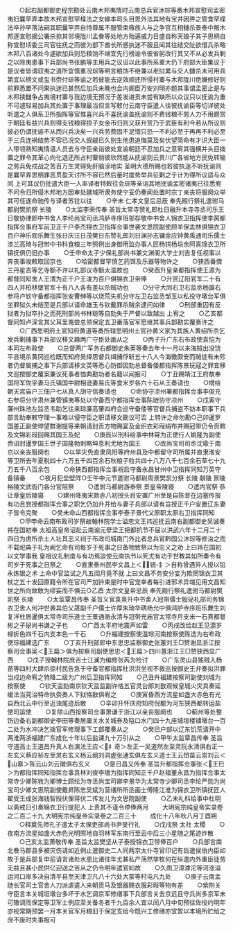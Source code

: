 <!-- { "loadSidebar": true } -->
　　○起右副都御史程宗勘处云南木邦夷情时云南总兵官沐琮等奏木邦宣慰司孟密夷妇曩罕弄本故木邦宣慰罕楪法之女嫁本司头目思外法其地有宝井因畀之管食罕楪法卒孙罕落法嗣其职曩罕弄自恃尊属不服管束嗾族人与之争官互相讎杀景泰中叛木邦逐宣慰据公署杀掠其邻境陇川孟餋等处地方殆遍威力日盛自称天娘子其子思柄自称宣慰顷委三司官往抚之而彼为部下酋长所惑执迷不服且闻其往结交阯欲借兵杀略木邦八百诸处今遽欲加兵则恐粮饷不继宜先行榜谕令彼省躬改行其又不从必发兵剿之以除夷患事下兵部尚书张鹏等主用兵之议诏以此事所系重大仍下府部大臣集议于是议者皆谓驭夷之道所宜慎重况琮等明言粮饷不继兼以老挝累与交人讎杀未可用兵第宜以榜文或玺书赍付琮等谕之若彼能去逆效顺还所侵村寨与木邦陇川绝嫌修好则前罪悉置不问果执迷已甚然后加兵未晚也会内阁臣万安刘珝亦题其事谓孟密止是与木邦挟讎争占夷境村寨与我边境无预况于差发进贡未尝有缺所以众议只以抚谕为重不可遽轻易加兵其处置于事理最当但言写敕付云南守臣遣人往彼抚谕臣等切详彼处听遣之人俱系卫所指挥等官惟喜兴兵不喜抚谕盖抚谕则不费钱粮不劳人力不用爵赏于朝廷有益兴兵则得支钱粮得掠子女金币归则又获升赏乃于武臣有利今若从所议则彼必仍谓抚谕不从而兴兵决矣一兴兵劳费固不足惜只恐一不利必至于再再不利必至于三兵连祸结势不容已况交人觊觎已久别生他患追悔莫及矣伏望简命有才识大臣一人带领熟知夷情语人员去与守臣亲诣彼处宣谕朝廷不忍加兵之意宥其强横并头目拨置之罪令其革心向化退还所占村寨倘彼欣然能从抚谕则云贵川广各省地方民免转输之劳兵免戍战之苦百万生灵得免肝脑涂地实  圣明大德所赐也若彼执迷不听抚谕则是曩罕弄思柄罪恶贯盈天讨所不容已然后量时度势举兵征剿之于计为得所议适与众同  上可其议仍批遣大臣一人率译者特敕往会琮等亲诣其地抚谕孟密诸夷已往悉宥不问令归所侵木邦地方因审处疆域所隶务使宁妥仍奏闻处置时宗丁亲丧将服阕众举其可任遂命驰传与译者苏铨以往
　　○辛未  仁孝文皇后忌辰  奉先殿行祭礼遣驸马都尉樊凯祭  长陵
　　○太监李荣传奉  圣旨太常寺赞礼郎杜日融升本寺寺丞司乐王日敬协律郎中书舍人李纶尚宝司丞鸿胪寺序班邬存敬中书舍人锦衣卫指挥使李昺都指挥佥事府军前卫正千户李杰锦衣卫指挥佥事世袭文思院副使顾羊保孟林俱锦衣卫百户神乐观乐舞生张日庆汪日茂樊日东赞礼郎刘日渊孙志镛金应钟黄禹通司乐儒士漆兰高琦与冠带中书科食粮三年照例出身御用监办事人匠杨锷杨埙余阿真锦衣卫所镇抚俱仍旧办事
　　○壬申命太子少保礼部尚书兼文渊阁大学士刘吉复任视事以奔丧事竣敕取回京也
　　○哈密都督罕慎乞药饵及乐器等物许之
　　○狭西番僧三丹星吉等乞寺额不许以礼部议寺额太滥故也
　　○癸酉升皇亲都指挥使王源为都督同知舍人王清为正千户王浚为百户俱锦衣卫带俸
　　○升赏辽阳官军二十有四人并柏林堡官军十有八人各有差以杀贼功也
　　○分守大同右卫右监丞杨雄右参将卢钦守备都指挥张安曹绅等以烧荒失机分守左卫右监丞邹玉以私役守墩台军俱坐罪狱久未结至是兵部以请命雄玉与钦戴罪杀贼余逮问如律
　　○刑部重囚有反狱者为狱卒扑之而死刑部尚书林聪等自劾失于严督以致越出  上宥之
　　○乙亥都督同知卢深言其父耳里嵬尝总领保定五卫番落官军愿继其事兵部勘实覆奏许之
　　○广西思明府土官知府黄道等奏所辖思明州土官孙黄义家为其族人黄绍所杀乞发兵剿捕事下兵部议移文趣两广守臣处画从之
　　○丙子升广东右布政使袁恺为本司左布政使
　　○总督两广军务右都御史朱英等奏去年十一月以来海贼出没饶平县境杀黄冈巡检既而知府吴绎思督兵缉捕俘斩五十八人今海徼颇安而贼徒有未殄者仍督属捕之事下兵部请移文英等悉心防御因劾总督备倭都指挥陈景玩寇之罪宜移文巡按御史覆案兼议死事者恤典勘功者名籍以闻报可
　　○丁丑赐靖江王府故奉国将军佐孚妻马氏镇国中尉相逊妻易氏等食米岁各六十石从王奏请也
　　○增给朝天宫庙户三佃户七从真人胡守信奏请也
　　○命协守凉州署都指挥佥事李俊充右参将分守肃州兼管镇夷等处以守备西宁都指挥佥事陈琏协守凉州
　　○戊寅守廉州珠池左监丞韦助乞往来琼廉高肇四府会巡守备倭等官督兵捕盗不妨本职事下兵部言助奉敕守理一事难以侵守臣之职请移文勘议可否  上特许之命勿勘○己卯暹罗国差正副使坤望群谢提等来朝请封贡方物赐宴及金织衣彩叚绢布并赐冠带仍令赍敕及文锦彩叚回赐其国王及妃
　　○庚辰以刑科给事中林霄为正使行人姚隆为副使赍诏封暹罗国王世子国隆勃剌略坤息利尤地为国王
　　○改尚宝司司丞沈瑜于南京以亲丧服阕也
　　○以旱灾免直隶凤阳等府州县及中都留守司所属并直隶淮安等卫所去年夏税四十六万五千四百余石秋粮子粒共四十八万八千七百余石草七十九万五千八百余包
　　○命狭西都指挥佥事祝启守备永昌甘州中卫指挥同知万英守备镇番
　　○夜月犯垒壁阵○壬午中元节遣驸马都尉周景樊凯分祭  长陵  献陵  景陵裕陵文武衙门各分官陪祭
　　○遣驸马都尉游泰祭  景皇帝陵寝
　　○遣内官祭  恭让章皇后陵寝
　　○建州降夷宋款赤八初授头目安置广州至是自陈昔在边塞传报有功且尝授都指挥佥事之职乞仍加升并给与妻子兵部以请有旨授正千户安置辽东妻子皆令完聚
　　○癸未命山西都指挥佥事李泰子景代父原职太原右卫指挥同知
　　○甲申命云南布政司岁祭故翰林院学士谥忠文王祎巡抚云南右副都御史吴诚奏祎在国初奉  太祖高皇帝诏赴云南谕元孽梁王把都抗节不屈以洪武六年十二月二十四日为虏所杀土人壮其忠义祠于布政司城南门外比者总兵官黔国公沐琮等修治之而不载祀典于礼为阙乞命有司每岁于死事之日备物致祭以为忠义之劝  上曰祎在国初以文学事我  皇祖议礼制度与有功焉迨使云南执节以死尤有功于世教其如所奏令有司岁于死事之日祭之
　　○直隶泰州民李文昌上＜锍-釒＞自称曾遇异人授以铅永炼银之术  上命中官监试之凡五阅月竟不就  上曰文昌不务安分妄为欺罔锦衣卫其杖之五十发回原籍令所在官司严加钤束是时中官宠幸者每引进邪术异端见用文昌知世之所向故敢为缪妄而不惧云○乙酉  太宗文皇帝忌辰  奉先殿行祭礼遣驸马都尉樊凯祭  长陵
　　○太监覃昌传奉  圣旨义官袁熹升中书舍人冠带儒士殷珌礼部司务锦衣卫舍人何冲世袭其伯父晟副千户儒士许厚朱琦华琇杨允中俱鸿胪寺序班乐舞生刘复洋杜居暹俱太常寺司乐道士王景通骆永清与冠带充庙官太常寺月支米一石熹都督彬之子珌尚书谦之子也
　　○广西太平府地震声如雷
　　○丙戌改给赵王见灂岁禄折色四千石内支本色一千石
　　○升福建按察使温琮河南按察使陈选为右布政使琮福建选广东
　　○丁亥升刑部郎中东思忠监察御史张蕙刘王□赞谢显浙江按察司佥事吴＜王扁＞俱为按察司副使思忠＜王扁＞四川蕙浙江王□赞狭西显广西
　　○戊子授翰林院庶吉士江澜为编修张芮为检讨
　　○广东灵山县猺贼入杨苗等四村大肆杀掠村民告急于守备官都指挥杜洪洪坐视不救巡按御史王弁奏拟洪罪当戍边命宥之特降二级为广州后卫指挥同知
　　○己丑升福建按察司副使刘城为按察使
　　○钦天监劾南京钦天监监副许恪五官灵台郎刘敔观候皇城火灾具奏延缓法当究治特命执赍奏人下狱恪敔俱宥之
　　○庚寅昏西方流星如盏大赤色有光自西北云中行至近浊尾迹后散
　　○辛卯升怀庆府知府倪颙为河东狭西都转运盐使司运使
　　○复除山西按察司佥事萧谦于浙江以亲丧服阕也
　　○蓟州等处整饬边备右副都御史李田等奏居庸关水关城券及隘口水门四十九座城垣楼铺墩台一百二处为水冲决乞拨官军修理事下工部覆奏从之
　　○癸巳户部以辽东饥荒请开中两淮两浙福建广东成化十年以后盐课九十万引从之
　　○甲午太监覃昌传奉  圣旨守道高士王道昌升真人右演法王应＜礻奇＞左正一吴道然左至灵阮永清俱右正一左玄义蔡应祯左至灵右玄义杨云纲刘洞虗张通玄俱左玄义道士王云嶨苗云崇刘云＜山皋＞陈云山刘云徽俱右玄义
　　○是日昌又传奉  圣旨升都指挥佥事张＜王巳＞为都指挥同知指挥佥事袁林刘俊李璈为指挥同知正千户赵福董永昌为指挥佥事太常寺少卿陈敩为卿博士顾纶为寺丞尚宝司卿李景华为太常寺少卿司丞李纶严勋为尚宝司少卿文思院副使戴昇陈忠吴斌为营缮所所丞画士傅隆江淮为锦衣卫所镇抚匠人翟受王成张海钱智叚伏俚蒋伏二传友儿为文思院副使
　　○乙未礼科给事中杜明以斋戒日引奏锦衣卫行提犯人  上责其不谨令停俸两月
　　大明宪宗纯皇帝实录卷之二百二十九
大明宪宗纯皇帝实录卷之二百三十
　　成化十八年秋八月丁酉朔
　　○释奠先师孔子遣太子太保吏部尚书尹旻行礼
　　○戊戌祭  太社  太稷
　　○夜南方流星如盏大赤色光明照地自羽林军东南行至云中后三小星随之尾迹炸散
　　○己亥太监萧敬传奉  圣旨太监樊坚从子泰授锦衣卫带俸百户
　　○兵部言南北餋马郡县多被灾伤请如近例止遣御史二人同两京太仆寺官印记有旨遣侯伯内臣如故于是兵部复申前请言诸处水患比诸往年尤甚私产荡然孳牧何在纵遣内外重臣徒劳无益且甚小民供亿迎送之苦从之仍令明年遣官如故
　　○久雨卫漳滹沱等河涨溢运河口岸多决自清平县至天津卫凡八十六处大蒙等村屯凡九处
　　○庚子云南孟琏长官司土官舍人刀派虐遣人来朝贡马及银器赐衣服彩叚等物有差
　　○紫荆关守臣言本关城垣墩台多坏于水乞调京军修缮事下兵部言关去京远且守兵尚多京军未可辙调而保定等卫军士例应至关备冬者千九百余人宜以闰八月中旬预往佐役约明年亦视常期预罢一月本关官军月粮旧于保定支给今既兴工修缮亦宜暂以本境所贮给之庶不废时失事报可
